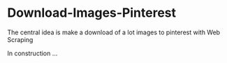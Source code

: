 # Download-Images-Pinterest
The central idea is make a download of a lot images to pinterest with Web Scraping


In construction ...
